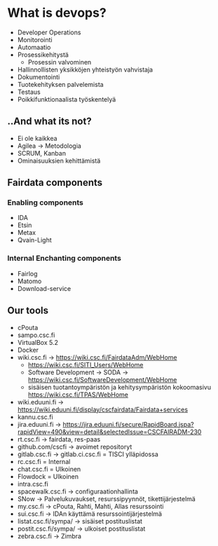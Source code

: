 # What is devops?

* Developer Operations
* Monitorointi
* Automaatio
* Prosessikehitystä
    * Prosessin valvominen
* Hallinnollisten yksikköjen yhteistyön vahvistaja
* Dokumentointi
* Tuotekehityksen palvelemista
* Testaus
* Poikkifunktionaalista työskentelyä


## ..And what its not?

* Ei ole kaikkea
* Agilea -> Metodologia
* SCRUM, Kanban
* Ominaisuuksien kehittämistä

## Fairdata components

### Enabling components

* IDA
* Etsin
* Metax
* Qvain-Light

### Internal Enchanting components

* Fairlog
* Matomo
* Download-service


## Our tools

* cPouta
* sampo.csc.fi
* VirtualBox 5.2
* Docker
* wiki.csc.fi -> https://wiki.csc.fi/FairdataAdm/WebHome
    * https://wiki.csc.fi/SITI_Users/WebHome
    * Software Development -> SODA -> https://wiki.csc.fi/SoftwareDevelopment/WebHome
    * sisäisen tuotantoympäristön ja kehitysympäristön kokoomasivu https://wiki.csc.fi/TPAS/WebHome
* wiki.eduuni.fi -> https://wiki.eduuni.fi/display/cscfairdata/Fairdata+services
* kannu.csc.fi
* jira.eduuni.fi -> https://jira.eduuni.fi/secure/RapidBoard.jspa?rapidView=490&view=detail&selectedIssue=CSCFAIRADM-230
* rt.csc.fi -> fairdata, res-paas
* github.com/cscfi -> avoimet repositoryt
* gitlab.csc.fi -> gitlab.ci.csc.fi = TISCI ylläpidossa
* rc.csc.fi = Internal
* chat.csc.fi = Ulkoinen
* Flowdock = Ulkoinen
* intra.csc.fi
* spacewalk.csc.fi -> configuraationhallinta
* SNow -> Palvelukuvaukset, resurssipyynnöt, tikettijärjestelmä
* my.csc.fi -> cPouta, Rahti, Mahti, Allas resurssointi
* sui.csc.fi -> IDAn käyttämä resurssointijärjestelmä
* listat.csc.fi/sympa/ -> sisäiset postituslistat
* postit.csc.fi/sympa/ -> ulkoiset postituslistat
* zebra.csc.fi -> Zimbra